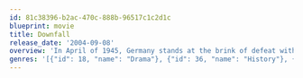 ```yaml
---
id: 81c38396-b2ac-470c-888b-96517c1c2d1c
blueprint: movie
title: Downfall
release_date: '2004-09-08'
overview: 'In April of 1945, Germany stands at the brink of defeat with the Russian Army closing in from the east and the Allied Expeditionary Force attacking from the west. In Berlin, capital of the Third Reich, Adolf Hitler proclaims that Germany will still achieve victory and orders his generals and advisers to fight to the last man. When the end finally does come, and Hitler lies dead by his own hand, what is left of his military must find a way to end the killing that is the Battle of Berlin, and lay down their arms in surrender.'
genres: '[{"id": 18, "name": "Drama"}, {"id": 36, "name": "History"}, {"id": 10752, "name": "War"}]'
---
```

